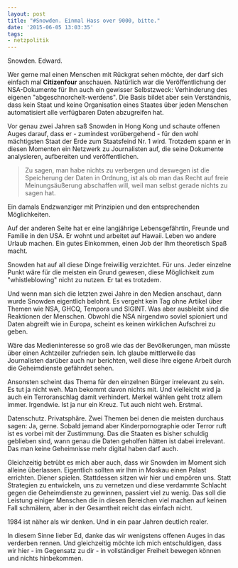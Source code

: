 ```yaml
---
layout: post
title: "#Snowden. Einmal Hass over 9000, bitte."
date: '2015-06-05 13:03:35'
tags:
- netzpolitik
---
```


Snowden. Edward.

Wer gerne mal einen Menschen mit Rückgrat sehen möchte, der darf sich einfach mal **Citizenfour** anschauen. 
Natürlich war die Veröffentlichung der NSA-Dokumente für Ihn auch ein gewisser Selbstzweck: Verhinderung des eigenen "abgeschnorchelt-werdens". Die Basis bildet aber sein Verständnis, dass kein Staat und keine Organisation eines Staates über jeden Menschen automatisiert alle verfügbaren Daten abzugreifen hat.

Vor genau zwei Jahren saß Snowden in Hong Kong und schaute offenen Auges darauf, dass er - zumindest vorübergehend - für den wohl mächtigsten Staat der Erde zum Staatsfeind Nr. 1 wird. Trotzdem spann er in diesen Momenten ein Netzwerk zu Journalisten auf, die seine Dokumente analysieren, aufbereiten und veröffentlichen.

> Zu sagen, man habe nichts zu verbergen und deswegen ist die Speicherung der Daten in Ordnung, ist als ob man das Recht auf freie Meinungsäußerung abschaffen will, weil man selbst gerade nichts zu sagen hat.

Ein damals Endzwanziger mit Prinzipien und den entsprechenden Möglichkeiten.

Auf der anderen Seite hat er eine langjährige Lebensgefährtin, Freunde und Familie in den USA. Er wohnt und arbeitet auf Hawaii. Leben wo andere Urlaub machen. Ein gutes Einkommen, einen Job der Ihm theoretisch Spaß macht.

Snowden hat auf all diese Dinge freiwillig verzichtet. Für uns. Jeder einzelne Punkt wäre für die meisten ein Grund gewesen, diese Möglichkeit zum "whistleblowing" nicht zu nutzen. Er tat es trotzdem.

Und wenn man sich die letzten zwei Jahre in den Medien anschaut, dann wurde Snowden eigentlich belohnt. Es vergeht kein Tag ohne Artikel über Themen wie NSA, GHCQ, Tempora und SIGINT.
Was aber ausbleibt sind die Reaktionen der Menschen. Obwohl die NSA nirgendwo soviel spioniert und Daten abgreift wie in Europa, scheint es keinen wirklichen Aufschrei zu geben.

Wäre das Medieninteresse so groß wie das der Bevölkerungen, man müsste über einen Achtzeiler zufrieden sein. Ich glaube mittlerweile das Journalisten darüber auch nur berichten, weil diese Ihre eigene Arbeit durch die Geheimdienste gefährdet sehen. 

Ansonsten scheint das Thema für den einzelnen Bürger irrelevant zu sein. Es tut ja nicht weh. Man bekommt davon nichts mit. Und vielleicht wird ja auch ein Terroranschlag damit verhindert.
Merkel wählen geht trotz allem immer. Irgendwie. Ist ja nur ein Kreuz. Tut auch nicht weh. Erstmal.

Datenschutz. Privatsphäre. Zwei Themen bei denen die meisten durchaus sagen: Ja, gerne. Sobald jemand aber Kinderpornographie oder Terror ruft ist es vorbei mit der Zustimmung. Das die Staaten es bisher schuldig geblieben sind, wann genau die Daten geholfen hätten ist dabei irrelevant. Das man keine Geheimnisse mehr digital haben darf auch. 

Gleichzeitig betrübt es mich aber auch, dass wir Snowden im Moment sich alleine überlassen. Eigentlich sollten wir Ihm in Moskau einen Palast errichten. Diener spielen. Stattdessen sitzen wir hier und empören uns. Statt Strategien zu entwickeln, uns zu vernetzen und diese verdammte Schlacht gegen die Geheimdienste zu gewinnen, passiert viel zu wenig. Das soll die Leistung einiger Menschen die in diesen Bereichen viel machen auf keinen Fall schmälern, aber in der Gesamtheit reicht das einfach nicht.

1984 ist näher als wir denken. Und in ein paar Jahren deutlich realer. 

In diesem Sinne lieber Ed, danke das wir wenigstens offenen Auges in das verderben rennen. Und gleichzeitig möchte ich mich entschuldigen, dass wir hier - im Gegensatz zu dir - in vollständiger Freiheit bewegen können und nichts hinbekommen.
 